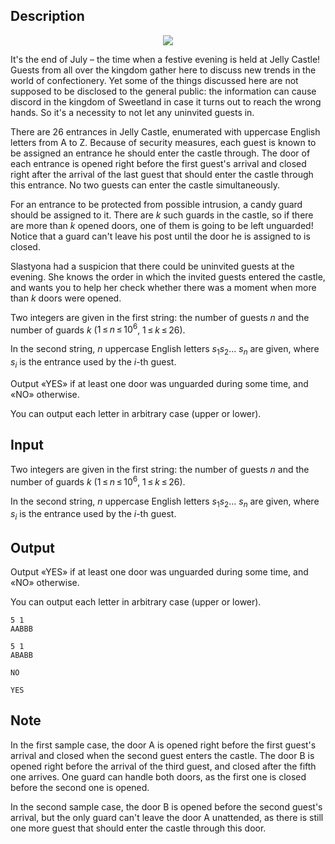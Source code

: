 ## Description

<div><center> <img class="tex-graphics" src="file://7WNXVQrB.png" style="max-width: 100.0%;max-height: 100.0%;"> </center><p>It's the end of July&nbsp;– the time when a festive evening is held at Jelly Castle! Guests from all over the kingdom gather here to discuss new trends in the world of confectionery. Yet some of the things discussed here are not supposed to be disclosed to the general public: the information can cause discord in the kingdom of Sweetland in case it turns out to reach the wrong hands. So it's a necessity to not let any uninvited guests in.</p><p>There are 26 entrances in Jelly Castle, enumerated with uppercase English letters from <span class="tex-font-style-tt">A</span> to <span class="tex-font-style-tt">Z</span>. Because of security measures, each guest is known to be assigned an entrance he should enter the castle through. The door of each entrance is opened right before the first guest's arrival and closed right after the arrival of the last guest that should enter the castle through this entrance. No two guests can enter the castle simultaneously.</p><p>For an entrance to be protected from possible intrusion, a candy guard should be assigned to it. There are <span class="tex-span"><i>k</i></span> such guards in the castle, so if there are more than <span class="tex-span"><i>k</i></span> opened doors, one of them is going to be left unguarded! Notice that a guard can't leave his post until the door he is assigned to is closed.</p><p>Slastyona had a suspicion that there could be uninvited guests at the evening. She knows the order in which the invited guests entered the castle, and wants you to help her check whether there was a moment when more than <span class="tex-span"><i>k</i></span> doors were opened.</p></div><div class="input-specification"><p>Two integers are given in the first string: the number of guests <span class="tex-span"><i>n</i></span> and the number of guards <span class="tex-span"><i>k</i></span> (<span class="tex-span">1 ≤ <i>n</i> ≤ 10<sup class="upper-index">6</sup></span>, <span class="tex-span">1 ≤ <i>k</i> ≤ 26</span>).</p><p>In the second string, <span class="tex-span"><i>n</i></span> uppercase English letters <span class="tex-span"><i>s</i><sub class="lower-index">1</sub><i>s</i><sub class="lower-index">2</sub>... <i>s</i><sub class="lower-index"><i>n</i></sub></span> are given, where <span class="tex-span"><i>s</i><sub class="lower-index"><i>i</i></sub></span> is the entrance used by the <span class="tex-span"><i>i</i></span>-th guest.</p></div><div class="output-specification"><p>Output «<span class="tex-font-style-tt">YES</span>» if at least one door was unguarded during some time, and «<span class="tex-font-style-tt">NO</span>» otherwise.</p><p>You can output each letter in arbitrary case (upper or lower).</p></div>

## Input

<p>Two integers are given in the first string: the number of guests <span class="tex-span"><i>n</i></span> and the number of guards <span class="tex-span"><i>k</i></span> (<span class="tex-span">1 ≤ <i>n</i> ≤ 10<sup class="upper-index">6</sup></span>, <span class="tex-span">1 ≤ <i>k</i> ≤ 26</span>).</p><p>In the second string, <span class="tex-span"><i>n</i></span> uppercase English letters <span class="tex-span"><i>s</i><sub class="lower-index">1</sub><i>s</i><sub class="lower-index">2</sub>... <i>s</i><sub class="lower-index"><i>n</i></sub></span> are given, where <span class="tex-span"><i>s</i><sub class="lower-index"><i>i</i></sub></span> is the entrance used by the <span class="tex-span"><i>i</i></span>-th guest.</p>

## Output

<p>Output «<span class="tex-font-style-tt">YES</span>» if at least one door was unguarded during some time, and «<span class="tex-font-style-tt">NO</span>» otherwise.</p><p>You can output each letter in arbitrary case (upper or lower).</p>





```input1
5 1
AABBB

```




```input2
5 1
ABABB

```




```output1
NO

```




```output2
YES

```



## Note

<p>In the first sample case, the door A is opened right before the first guest's arrival and closed when the second guest enters the castle. The door B is opened right before the arrival of the third guest, and closed after the fifth one arrives. One guard can handle both doors, as the first one is closed before the second one is opened.</p><p>In the second sample case, the door B is opened before the second guest's arrival, but the only guard can't leave the door A unattended, as there is still one more guest that should enter the castle through this door. </p>
